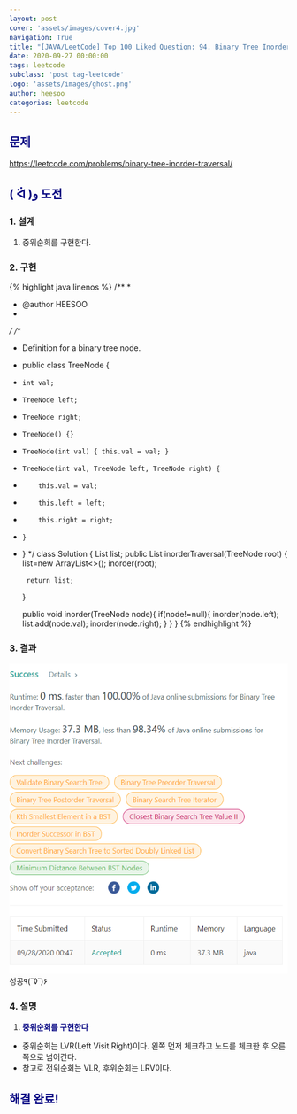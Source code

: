 ```yaml
---
layout: post
cover: 'assets/images/cover4.jpg'
navigation: True
title: "[JAVA/LeetCode] Top 100 Liked Question: 94. Binary Tree Inorder Traversal"
date: 2020-09-27 00:00:00
tags: leetcode
subclass: 'post tag-leetcode'
logo: 'assets/images/ghost.png'
author: heesoo
categories: leetcode
---
```

## <span style="color:navy">문제</span>
<https://leetcode.com/problems/binary-tree-inorder-traversal/>

## <span style="color:navy">( ᐛ )و 도전</span>

### 1. 설계
1. 중위순회를 구현한다.

### 2. 구현 
{% highlight java linenos %}
/**
 *
 * @author HEESOO
 *
 */
/**
 * Definition for a binary tree node.
 * public class TreeNode {
 *     int val;
 *     TreeNode left;
 *     TreeNode right;
 *     TreeNode() {}
 *     TreeNode(int val) { this.val = val; }
 *     TreeNode(int val, TreeNode left, TreeNode right) {
 *         this.val = val;
 *         this.left = left;
 *         this.right = right;
 *     }
 * }
 */
class Solution {
    List<Integer> list;
    public List<Integer> inorderTraversal(TreeNode root) {
        list=new ArrayList<>();
        inorder(root);
        
        return list;
    }
    
    public void inorder(TreeNode node){
        if(node!=null){
            inorder(node.left);
            list.add(node.val);
            inorder(node.right);
        }
    }
}
{% endhighlight %}

### 3. 결과
![실행결과](./assets/images/200927_1.PNG)
성공٩(˘◊˘)۶   

### 4. 설명
1. **<span style="color:navy">중위순회를 구현한다</span>**
- 중위순회는 LVR(Left Visit Right)이다. 왼쪽 먼저 체크하고 노드를 체크한 후 오른쪽으로 넘어간다.
- 참고로 전위순회는 VLR, 후위순회는 LRV이다.
  
## <span style="color:navy">해결 완료!</span>
